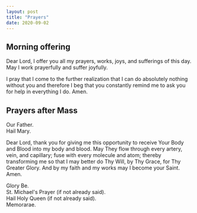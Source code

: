 ```yaml
---
layout: post
title: "Prayers"
date: 2020-09-02
---
```


## Morning offering
Dear Lord, I offer you all my prayers, works, joys, and sufferings of this day. May I work prayerfully and suffer joyfully.

I pray that I come to the further realization that I can do absolutely nothing without you and therefore I beg that you constantly remind me to ask you for help in everything I do. Amen.

## Prayers after Mass
Our Father.<br>
Hail Mary.<br>

Dear Lord, thank you for giving me this opportunity to receive Your Body and Blood into my body and blood. May They flow through every artery, vein, and capillary; fuse with every molecule and atom; thereby transforming me so that I may better do Thy Will, by Thy Grace, for Thy Greater Glory. And by my faith and my works may I become your Saint. Amen.<br>

Glory Be.<br>
St. Michael's Prayer (if not already said).<br>
Hail Holy Queen (if not already said).<br>
Memorarae.
